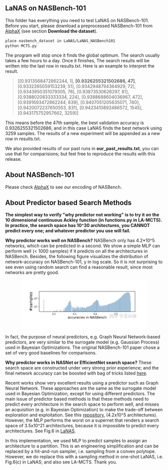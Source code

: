 ## LaNAS on NASBench-101

This folder has everything you need to test LaNAS on NASBench-101. Before you start, please download a preprocessed NASBench-101 from <a href="https://github.com/linnanwang/AlphaX-NASBench101">AlphaX</a> (see section <b>Download the dataset</b>).
```
place nasbench_dataset in LaNAS/LaNAS_NASBench101
python MCTS.py
```
The program will stop once it finds the global optimum. The search usually takes a few hours to a day. Once it finishes, The search results will be written into the last row in results.txt. Here is an example to interpret the result.

>[[0.9313568472862244, 1], <b>[0.9326255321502686, 47]</b>, [0.9332265059153239, 51], [0.9342948794364929, 72], [0.9343950351079305, 76], [0.93873530626297, 81], [0.9388020833333334, 224], [0.9388688604036967, 472], [0.9391693472862244, 639], [0.9407051205635071, 740], [0.9420072237650553, 831], [0.9423410892486572, 1545], [0.943175752957662, 3259]]

This means before the 47th sample, the best validation accuracy is 0.9326255321502686; and in this case LaNAS finds the best network using 3259 samples. The results of a new experiment will be appended as a new row in results.txt.

We also provided results of our past runs in <b>our_past_results.txt</b>, you can use that for comparisions; but feel free to reproduce the results with this release.

## About NASBench-101
Please check <a href="https://github.com/linnanwang/AlphaX-NASBench101">AlphaX</a> to see our encoding of NASBench.

## About Predictor based Search Methods

<b>The simplest way to verify "why predictor not working" is to try it on the 10 dimensional continuous Ackley function (in functions.py in LA-MCTS). In practice, the search space has 10^30 architectures, you CANNOT predict every one; and whatever predictor you use will fail.</b>

<b>Why predictor works well on NASBench?</b> NASBench only has 4.2*10^5 networks, which can be predicted in a second. We show a simple MLP can perform well (< 1000 samples) if it predicts on all the architectures in NASBench. Besides, the following figure visualizes the distribution of network-accuracy on NASBench-101, y in log scale. So it is not surprising to see even using random search can find a reasonable result, since most networks are pretty good.

<p align="center">
<img src='https://github.com/linnanwang/paper-image-repo/blob/master/LaNAS/nasbench_distribution.png?raw=true' width="400">
</p>

In fact, the purpose of neural predictors, e.g. Graph Neural Network-based predictors, are very similar to the surrogate model (e.g. Gaussian Process) used in Bayesian Optimizations. The original NASBench-101 paper chose a set of very good baselines for comparisons.


<b>Why predictor works in NASNet or EfficientNet search space?</b> These search space are constructed under very strong prior experience; and the final network accuracy can be boosted with bag of tricks listed <a href="https://github.com/facebookresearch/LaMCTS/tree/master/LaNAS/LaNet">here</a>.

Recent works show very excellent results using a predictor such as Graph Neural Network. These approaches are the same as the surrogate model used in Bayesian Optimization, except for using different predictors. The main issue of predictor based methods is that these methods need to predict every architecture in the search space to perform well, and misses an acquisition (e.g. in Bayesian Optimization) to make the trade-off between exploration and exploitation. See this <a href="https://github.com/linnanwang/MLP-NASBench-101">repository</a>, (4.2x10^5 architectures). However, the MLP performs the worst on a supernet that renders a search space of 3.5x10^21 architectures, because it is impossible to predict every architectures. See Fig.6 in <a href="https://linnanwang.github.io/latent-actions.pdf">LaNAS</a>.

In this implementation, we used MLP to predict samples to assign an architecture to a partition. This is an engineering simplification and can be replaced by a hit-and-run sampler, i.e. sampling from a convex polytope. However, we do replace this with a sampling method in one-shot LaNAS, i.e. Fig.6(c) in LaNAS; and also see LA-MCTS. Thank you.
